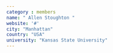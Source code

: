 ```yaml
---
category : members
name: " Allen Stoughton " 
website: '#'
city: "Manhattan"
country: "USA"
university: "Kansas State University"
---
```


